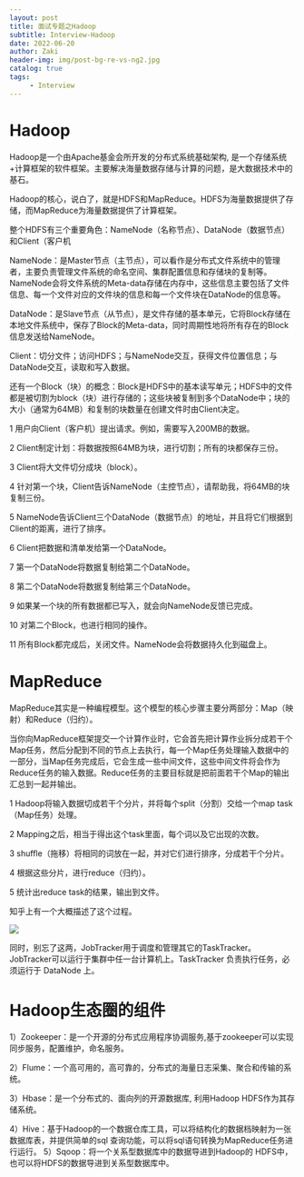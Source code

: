 ```yaml
---
layout: post
title: 面试专题之Hadoop
subtitle: Interview-Hadoop
date: 2022-06-20
author: Zaki
header-img: img/post-bg-re-vs-ng2.jpg
catalog: true
tags:
     - Interview
---
```


# Hadoop

Hadoop是一个由Apache基金会所开发的分布式系统基础架构, 是一个存储系统+计算框架的软件框架。主要解决海量数据存储与计算的问题，是大数据技术中的基石。

Hadoop的核心，说白了，就是HDFS和MapReduce。HDFS为海量数据提供了存储，而MapReduce为海量数据提供了计算框架。

整个HDFS有三个重要角色：NameNode（名称节点）、DataNode（数据节点）和Client（客户机

NameNode：是Master节点（主节点），可以看作是分布式文件系统中的管理者，主要负责管理文件系统的命名空间、集群配置信息和存储块的复制等。NameNode会将文件系统的Meta-data存储在内存中，这些信息主要包括了文件信息、每一个文件对应的文件块的信息和每一个文件块在DataNode的信息等。



DataNode：是Slave节点（从节点），是文件存储的基本单元，它将Block存储在本地文件系统中，保存了Block的Meta-data，同时周期性地将所有存在的Block信息发送给NameNode。



Client：切分文件；访问HDFS；与NameNode交互，获得文件位置信息；与DataNode交互，读取和写入数据。 



还有一个Block（块）的概念：Block是HDFS中的基本读写单元；HDFS中的文件都是被切割为block（块）进行存储的；这些块被复制到多个DataNode中；块的大小（通常为64MB）和复制的块数量在创建文件时由Client决定。

1 用户向Client（客户机）提出请求。例如，需要写入200MB的数据。

2 Client制定计划：将数据按照64MB为块，进行切割；所有的块都保存三份。

3 Client将大文件切分成块（block）。

4 针对第一个块，Client告诉NameNode（主控节点），请帮助我，将64MB的块复制三份。

5 NameNode告诉Client三个DataNode（数据节点）的地址，并且将它们根据到Client的距离，进行了排序。

6 Client把数据和清单发给第一个DataNode。

7 第一个DataNode将数据复制给第二个DataNode。

8 第二个DataNode将数据复制给第三个DataNode。

9 如果某一个块的所有数据都已写入，就会向NameNode反馈已完成。

10 对第二个Block，也进行相同的操作。

11 所有Block都完成后，关闭文件。NameNode会将数据持久化到磁盘上。

# MapReduce

MapReduce其实是一种编程模型。这个模型的核心步骤主要分两部分：Map（映射）和Reduce（归约）。



当你向MapReduce框架提交一个计算作业时，它会首先把计算作业拆分成若干个Map任务，然后分配到不同的节点上去执行，每一个Map任务处理输入数据中的一部分，当Map任务完成后，它会生成一些中间文件，这些中间文件将会作为Reduce任务的输入数据。Reduce任务的主要目标就是把前面若干个Map的输出汇总到一起并输出。

1 Hadoop将输入数据切成若干个分片，并将每个split（分割）交给一个map task（Map任务）处理。

2 Mapping之后，相当于得出这个task里面，每个词以及它出现的次数。

3 shuffle（拖移）将相同的词放在一起，并对它们进行排序，分成若干个分片。

4 根据这些分片，进行reduce（归约）。

5 统计出reduce task的结果，输出到文件。

知乎上有一个大概描述了这个过程。


![](https://s3.bmp.ovh/imgs/2022/06/20/8f61e3a140b3ba35.jpg)

同时，别忘了这两，JobTracker用于调度和管理其它的TaskTracker。JobTracker可以运行于集群中任一台计算机上。TaskTracker 负责执行任务，必须运行于 DataNode 上。

# Hadoop生态圈的组件

1）Zookeeper：是一个开源的分布式应用程序协调服务,基于zookeeper可以实现同步服务，配置维护，命名服务。

2）Flume：一个高可用的，高可靠的，分布式的海量日志采集、聚合和传输的系统。

3）Hbase：是一个分布式的、面向列的开源数据库, 利用Hadoop HDFS作为其存储系统。

4）Hive：基于Hadoop的一个数据仓库工具，可以将结构化的数据档映射为一张数据库表，并提供简单的sql 查询功能，可以将sql语句转换为MapReduce任务进行运行。 5）Sqoop：将一个关系型数据库中的数据导进到Hadoop的 HDFS中，也可以将HDFS的数据导进到关系型数据库中。


#
